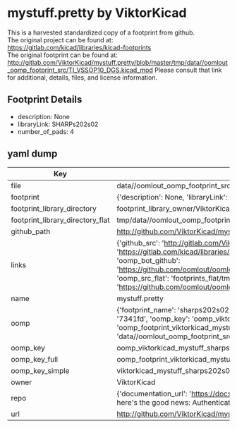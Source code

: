 # mystuff.pretty by ViktorKicad  
This is a harvested standardized copy of a footprint from github.  
The original project can be found at:  
https://gitlab.com/kicad/libraries/kicad-footprints  
The original footprint can be found at:
http://gitlab.com/ViktorKicad/mystuff.pretty/blob/master/tmp/data//oomlout_oomp_footprint_src/TI_VSSOP10_DGS.kicad_mod
Please consult that link for additional, details, files, and license information.  
## Footprint Details
* description: None  
* libraryLink: SHARPs202s02  
* number_of_pads: 4  
## yaml dump  
| Key | Value |  
| --- | --- |  
| file | data//oomlout_oomp_footprint_src/mystuff.pretty/SHARPs202s02.kicad_mod |  
| footprint | {'description': None, 'libraryLink': 'SHARPs202s02', 'number_of_pads': 4} |  
| footprint_library_directory | footprint_library_owner/ViktorKicad_mystuff.pretty |  
| footprint_library_directory_flat | tmp/data//oomlout_oomp_footprint_src/footprints_flat/viktorkicad_mystuff_sharps202s02/working |  
| github_path | http://github.com/ViktorKicad/mystuff.pretty/blob/master/tmp/data//oomlout_oomp_footprint_src/SHARPs202s02.kicad_mod |  
| links | {'github_src': 'http://gitlab.com/ViktorKicad/mystuff.pretty/blob/master/tmp/data//oomlout_oomp_footprint_src/TI_VSSOP10_DGS.kicad_mod', 'github_src_repo': 'https://gitlab.com/kicad/libraries/kicad-footprints', 'oomp_bot': 'tmp/data//oomlout_oomp_footprint_src/footprints/viktorkicad_mystuff_sharps202s02/working', 'oomp_bot_github': 'https://github.com/oomlout/oomlout_oomp_footprint_bot/tree/main/tmp/data//oomlout_oomp_footprint_src/footprints/viktorkicad_mystuff_sharps202s02/working', 'oomp_src_flat': 'footprints_flat/tmp/data//oomlout_oomp_footprint_src/footprints_flat/viktorkicad_mystuff_sharps202s02/working', 'oomp_src_flat_github': 'https://github.com/oomlout/oomlout_oomp_footprint_src/tree/main/tmp/data//oomlout_oomp_footprint_src/footprints_flat/viktorkicad_mystuff_sharps202s02/working'} |  
| name | mystuff.pretty |  
| oomp | {'footprint_name': 'sharps202s02', 'library_name': 'mystuff', 'md5': '7341fd5e8aa9244bf6f920d22b45e758', 'md5_10': '7341fd5e8a', 'md5_5': '7341f', 'md5_6': '7341fd', 'oomp_key': 'oomp_viktorkicad_mystuff_sharps202s02', 'oomp_key_extra': 'oomp_footprint_viktorkicad_mystuff_sharps202s02', 'oomp_key_full': 'oomp_footprint_viktorkicad_mystuff_sharps202s02_7341fd', 'oomp_key_simple': 'viktorkicad_mystuff_sharps202s02', 'original_filename': 'data//oomlout_oomp_footprint_src/mystuff.pretty/SHARPs202s02.kicad_mod', 'owner_name': 'viktorkicad'} |  
| oomp_key | oomp_viktorkicad_mystuff_sharps202s02 |  
| oomp_key_full | oomp_footprint_viktorkicad_mystuff_sharps202s02 |  
| oomp_key_simple | viktorkicad_mystuff_sharps202s02 |  
| owner | ViktorKicad |  
| repo | {'documentation_url': 'https://docs.github.com/rest/overview/resources-in-the-rest-api#rate-limiting', 'message': "API rate limit exceeded for 84.66.142.224. (But here's the good news: Authenticated requests get a higher rate limit. Check out the documentation for more details.)"} |  
| url | http://github.com/ViktorKicad/mystuff.pretty |  

